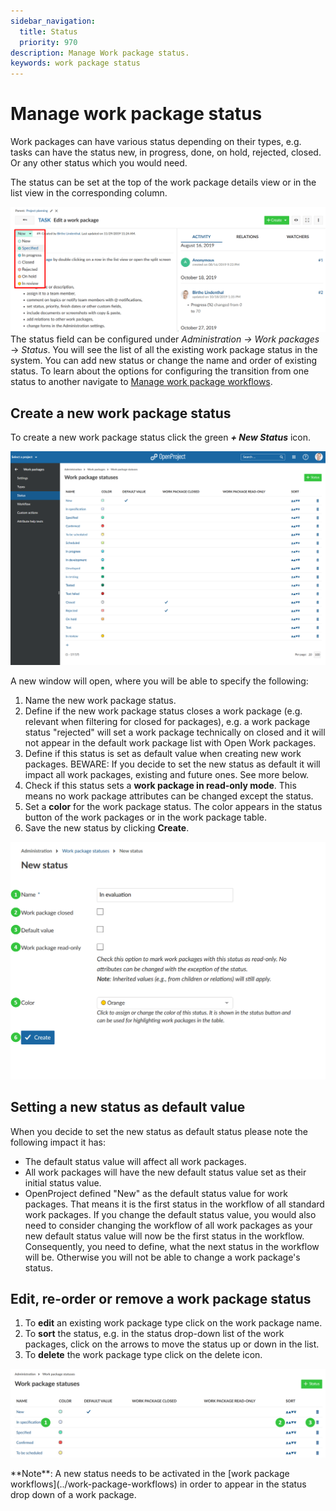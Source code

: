 ```yaml
---
sidebar_navigation:
  title: Status
  priority: 970
description: Manage Work package status.
keywords: work package status
---
```


# Manage work package status

Work packages can have various status depending on their types, e.g. tasks can have the status new, in progress, done, on hold, rejected, closed. Or any other status which you would need.

The status can be set at the top of the work package details view or in the list view in the corresponding column.

![Sys-admin-work-package-status](Sys-admin-work-package-status.png)The status field can be configured under *Administration ->* *Work packages* -> *Status*. You will see the list of all the existing work package status in the system. You can add new status or change the name and order of existing status. 
To learn about the options for configuring the transition from one status to another navigate to [Manage work package workflows](../work-package-workflows).

## Create a new work package status

To create a new work package status click the green ***+ New Status*** icon. 

![work package status](image-20200211142716298.png)

A new window will open, where you will be able to specify the following:

1. Name the new work package status.
2. Define if the new work package status closes a work package (e.g. relevant when filtering for closed for packages), e.g. a work package status "rejected" will set a work package technically on closed and it will not appear in the default work package list with Open Work packages.
3. Define if this status is set as default value when creating new work packages. BEWARE: If you decide to set the new status as default it will impact all work packages, existing and future ones. See more below.
4. Check if this status sets a **work package in read-only mode**. This means no work package attributes can be changed except the status.
5. Set a **color** for the work package status. The color appears in the status button of the work packages or in the work package table.
6. Save the new status by clicking **Create**.

![Sys-admin-work-package-new-status](Sys-admin-work-package-new-status.png)

## Setting a new status as default value

When you decide to set the new status as default status please note the following impact it has:

- The default status value will affect all work packages.
- All work packages will have the new default status value set as their initial status value.
- OpenProject defined "New" as the default status value for work packages. That means it is the first status in the workflow of all standard work packages. If you change the default status value, you would also need to consider changing the workflow of all work packages as your new default status value will now be the first status in the workflow. Consequently, you need to define, what the next status in the workflow will be. Otherwise you will not be able to change a work package's status.

## Edit, re-order or remove a work package status

1. To **edit** an existing work package type click on the work package name. 
2. To **sort** the status, e.g. in the status drop-down list of the work packages, click on the arrows to move the status up or down in the list.
3. To **delete** the work package type click on the delete icon.

![Sys-admin-edit-work-package-status](Sys-admin-edit-work-package-status.png)

<div class="alert alert-info" role="alert">
**Note**: A new status needs to be activated in the [work package workflows](../work-package-workflows) in order to appear in the status drop down of a work package.
</div>
